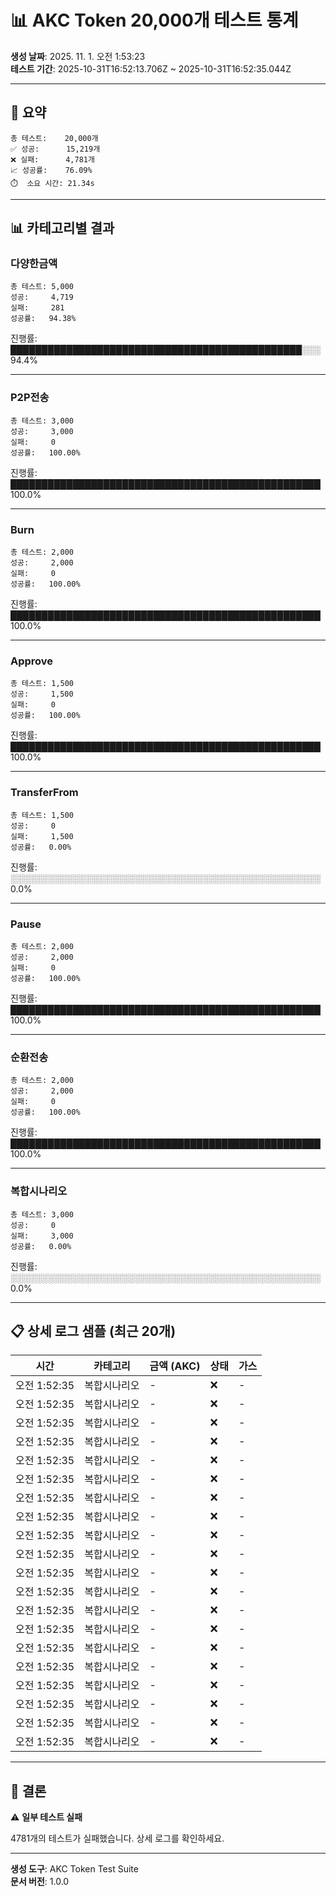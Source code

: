 # 📊 AKC Token 20,000개 테스트 통계

**생성 날짜**: 2025. 11. 1. 오전 1:53:23  
**테스트 기간**: 2025-10-31T16:52:13.706Z ~ 2025-10-31T16:52:35.044Z

---

## 🎯 요약

```
총 테스트:    20,000개
✅ 성공:      15,219개
❌ 실패:      4,781개
📈 성공률:    76.09%
⏱️  소요 시간: 21.34s
```

---

## 📊 카테고리별 결과


### 다양한금액

```
총 테스트: 5,000
성공:     4,719
실패:     281
성공률:   94.38%
```

진행률: ███████████████████████████████████████████████░░░ 94.4%

---


### P2P전송

```
총 테스트: 3,000
성공:     3,000
실패:     0
성공률:   100.00%
```

진행률: ██████████████████████████████████████████████████ 100.0%

---


### Burn

```
총 테스트: 2,000
성공:     2,000
실패:     0
성공률:   100.00%
```

진행률: ██████████████████████████████████████████████████ 100.0%

---


### Approve

```
총 테스트: 1,500
성공:     1,500
실패:     0
성공률:   100.00%
```

진행률: ██████████████████████████████████████████████████ 100.0%

---


### TransferFrom

```
총 테스트: 1,500
성공:     0
실패:     1,500
성공률:   0.00%
```

진행률: ░░░░░░░░░░░░░░░░░░░░░░░░░░░░░░░░░░░░░░░░░░░░░░░░░░ 0.0%

---


### Pause

```
총 테스트: 2,000
성공:     2,000
실패:     0
성공률:   100.00%
```

진행률: ██████████████████████████████████████████████████ 100.0%

---


### 순환전송

```
총 테스트: 2,000
성공:     2,000
실패:     0
성공률:   100.00%
```

진행률: ██████████████████████████████████████████████████ 100.0%

---


### 복합시나리오

```
총 테스트: 3,000
성공:     0
실패:     3,000
성공률:   0.00%
```

진행률: ░░░░░░░░░░░░░░░░░░░░░░░░░░░░░░░░░░░░░░░░░░░░░░░░░░ 0.0%

---


## 📋 상세 로그 샘플 (최근 20개)

| 시간 | 카테고리 | 금액 (AKC) | 상태 | 가스 |
|------|----------|------------|------|------|
| 오전 1:52:35 | 복합시나리오 | - | ❌ | - |
| 오전 1:52:35 | 복합시나리오 | - | ❌ | - |
| 오전 1:52:35 | 복합시나리오 | - | ❌ | - |
| 오전 1:52:35 | 복합시나리오 | - | ❌ | - |
| 오전 1:52:35 | 복합시나리오 | - | ❌ | - |
| 오전 1:52:35 | 복합시나리오 | - | ❌ | - |
| 오전 1:52:35 | 복합시나리오 | - | ❌ | - |
| 오전 1:52:35 | 복합시나리오 | - | ❌ | - |
| 오전 1:52:35 | 복합시나리오 | - | ❌ | - |
| 오전 1:52:35 | 복합시나리오 | - | ❌ | - |
| 오전 1:52:35 | 복합시나리오 | - | ❌ | - |
| 오전 1:52:35 | 복합시나리오 | - | ❌ | - |
| 오전 1:52:35 | 복합시나리오 | - | ❌ | - |
| 오전 1:52:35 | 복합시나리오 | - | ❌ | - |
| 오전 1:52:35 | 복합시나리오 | - | ❌ | - |
| 오전 1:52:35 | 복합시나리오 | - | ❌ | - |
| 오전 1:52:35 | 복합시나리오 | - | ❌ | - |
| 오전 1:52:35 | 복합시나리오 | - | ❌ | - |
| 오전 1:52:35 | 복합시나리오 | - | ❌ | - |
| 오전 1:52:35 | 복합시나리오 | - | ❌ | - |

---

## 🎉 결론


⚠️ **일부 테스트 실패**

4781개의 테스트가 실패했습니다. 상세 로그를 확인하세요.


---

**생성 도구**: AKC Token Test Suite  
**문서 버전**: 1.0.0